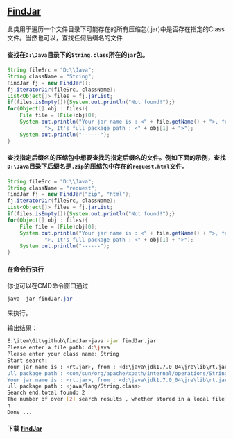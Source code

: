 [FindJar](https://github.com/baininghan/findJar)
---

此类用于遍历一个文件目录下可能存在的所有压缩包(.jar)中是否存在指定的Class文件。当然也可以，查找任何后缀名的文件

#### 查找在`D:\Java`目录下的`String.class`所在的`jar`包。
```java
String fileSrc = "D:\\Java";
String className = "String";
FindJar fj = new FindJar();
fj.iteratorDir(fileSrc, className);
List<Object[]> files = fj.jarList;
if(files.isEmpty()){System.out.println("Not found!");}
for(Object[] obj : files){
	File file = (File)obj[0];
	System.out.println("Your jar name is : <" + file.getName() + ">, from : <" + file.toString() +
			">, It's full package path : <" + obj[1] + ">");
	System.out.println("------");
}
```
#### 查找指定后缀名的压缩包中想要查找的指定后缀名的文件。例如下面的示例，查找`D:\Java`目录下后缀名是`.zip`的压缩包中存在的`request.html`文件。
```java
String fileSrc = "D:\\Java";
String className = "request";
FindJar fj = new FindJar("zip", "html");
fj.iteratorDir(fileSrc, className);
List<Object[]> files = fj.jarList;
if(files.isEmpty()){System.out.println("Not found!");}
for(Object[] obj : files){
	File file = (File)obj[0];
	System.out.println("Your jar name is : <" + file.getName() + ">, from : <" + file.toString() +
			">, It's full package path : <" + obj[1] + ">");
	System.out.println("------");
}
```

#### 在命令行执行
你也可以在CMD命令窗口通过
```java
java -jar findJar.jar
```
来执行。

输出结果：
```bash
E:\item\Git\github\findJar>java -jar findJar.jar
Please enter a file path: d:\java
Please enter your class name: String
Start search:
Your jar name is : <rt.jar>, from : <d:\java\jdk1.7.0_04\jre\lib\rt.jar>, It's f
ull package path : <com/sun/org/apache/xpath/internal/operations/String.class>
Your jar name is : <rt.jar>, from : <d:\java\jdk1.7.0_04\jre\lib\rt.jar>, It's f
ull package path : <java/lang/String.class>
Search end,total found: 2
The number of over [2] search results , whether stored in a local file?(y/n)
n
Done ...
```

#### 下载 [findJar](/findJar.jar)
